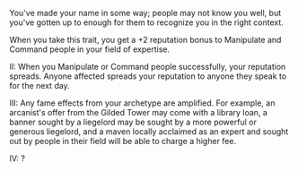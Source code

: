 You've made your name in some way; people may not know you well, but you've gotten up to enough for them to recognize you in the right context.

When you take this trait, you get a +2 reputation bonus to Manipulate and Command people in your field of expertise.

II: When you Manipulate or Command people successfully, your reputation spreads. Anyone affected spreads your reputation to anyone they speak to for the next day.

III: Any fame effects from your archetype are amplified. For example, an arcanist's offer from the Gilded Tower may come with a library loan, a banner sought by a liegelord may be sought by a more powerful or generous liegelord, and a maven locally acclaimed as an expert and sought out by people in their field will be able to charge a higher fee.

IV: ?
